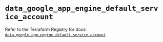 # `data_google_app_engine_default_service_account`

Refer to the Terraform Registry for docs: [`data_google_app_engine_default_service_account`](https://registry.terraform.io/providers/hashicorp/google-beta/5.40.0/docs/data-sources/google_app_engine_default_service_account).
